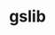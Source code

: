 ---
title: "gslib"
layout: cache
categories: [package, develop-2023-05-21]
meta: {"versions": ["1.0.7"], "compilers": ["gcc@=12.3.0"], "oss": ["amzn2"], "platforms": ["linux"], "targets": ["neoverse_v1"], "stacks": ["aws-pcluster-neoverse_n1", "aws-pcluster-neoverse_v1", "root"], "num_specs": 1, "num_specs_by_stack": {"aws-pcluster-neoverse_v1": 1, "aws-pcluster-neoverse_n1": 1, "root": 1}}
spec_details: [{"hash": "uthpfow32e6iyoy5tsuzwdjb25b7bw7i", "compiler": "gcc@=12.3.0", "versions": ["1.0.7"], "os": "amzn2", "platform": "linux", "target": "neoverse_v1", "variants": ["~blas", "build_system=generic", "+mpi", "+mpiio"], "stacks": ["aws-pcluster-neoverse_v1", "aws-pcluster-neoverse_n1", "root"], "size": "-", "tarball": "https://binaries.spack.io/develop-2023-05-21/build_cache/linux-amzn2-neoverse_v1/gcc-12.3.0/gslib-1.0.7/linux-amzn2-neoverse_v1-gcc-12.3.0-gslib-1.0.7-uthpfow32e6iyoy5tsuzwdjb25b7bw7i.spack"}]
---